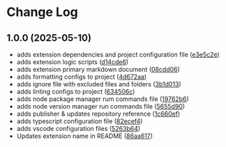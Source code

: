 # Change Log

## 1.0.0 (2025-05-10)

* adds extension dependencies and project configuration file ([e3e5c2e](https://github.com/darcher-/node-support-range/commit/e3e5c2e))
* adds extension logic scripts ([d14cde6](https://github.com/darcher-/node-support-range/commit/d14cde6))
* adds extension primary markdown document ([08cdd06](https://github.com/darcher-/node-support-range/commit/08cdd06))
* adds formatting configs to project ([4d672aa](https://github.com/darcher-/node-support-range/commit/4d672aa))
* adds ignore file with excluded files and folders ([3b1d013](https://github.com/darcher-/node-support-range/commit/3b1d013))
* adds linting configs to project ([634506c](https://github.com/darcher-/node-support-range/commit/634506c))
* adds node package manager rum commands file ([19762b6](https://github.com/darcher-/node-support-range/commit/19762b6))
* adds node version manager run commands file ([5655d90](https://github.com/darcher-/node-support-range/commit/5655d90))
* adds publisher & updates repository reference ([1c660ef](https://github.com/darcher-/node-support-range/commit/1c660ef))
* adds typescript configuration file ([82ecef4](https://github.com/darcher-/node-support-range/commit/82ecef4))
* adds vscode configuration files ([5263b64](https://github.com/darcher-/node-support-range/commit/5263b64))
* Updates extension name in README ([86aa617](https://github.com/darcher-/node-support-range/commit/86aa617))
